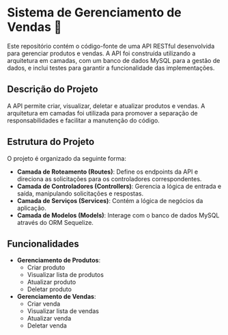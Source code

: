 # Sistema de Gerenciamento de Vendas 🛒

Este repositório contém o código-fonte de uma API RESTful desenvolvida para gerenciar produtos e vendas. A API foi construída utilizando a arquitetura em camadas, com um banco de dados MySQL para a gestão de dados, e inclui testes para garantir a funcionalidade das implementações.

## Descrição do Projeto

A API permite criar, visualizar, deletar e atualizar produtos e vendas. A arquitetura em camadas foi utilizada para promover a separação de responsabilidades e facilitar a manutenção do código.

## Estrutura do Projeto

O projeto é organizado da seguinte forma:

- **Camada de Roteamento (Routes)**: Define os endpoints da API e direciona as solicitações para os controladores correspondentes.
- **Camada de Controladores (Controllers)**: Gerencia a lógica de entrada e saída, manipulando solicitações e respostas.
- **Camada de Serviços (Services)**: Contém a lógica de negócios da aplicação.
- **Camada de Modelos (Models)**: Interage com o banco de dados MySQL através do ORM Sequelize.

## Funcionalidades

- **Gerenciamento de Produtos**:
  - Criar produto
  - Visualizar lista de produtos
  - Atualizar produto
  - Deletar produto
- **Gerenciamento de Vendas**:
  - Criar venda
  - Visualizar lista de vendas
  - Atualizar venda
  - Deletar venda


